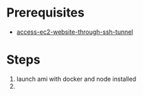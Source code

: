 # Prerequisites
* [access-ec2-website-through-ssh-tunnel](access-ec2-website-through-ssh-tunnel)

# Steps




1. launch ami with docker and node installed
2. 